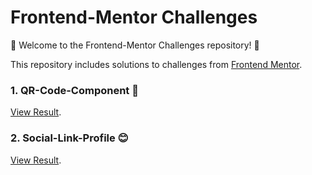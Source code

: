# Frontend-Mentor Challenges

🚀 Welcome to the Frontend-Mentor Challenges repository! 🚀

This repository includes solutions to challenges from [Frontend Mentor](https://www.frontendmentor.io).

### 1. QR-Code-Component 📱 

[View Result](https://samahtt.github.io/frontend-mentor-challenges/qr-code-component-main/).

### 2. Social-Link-Profile 😊

[View Result](https://samahtt.github.io/frontend-mentor-challenges/social-links-profile-main/).
